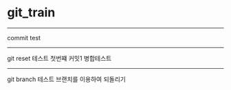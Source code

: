 # git_train

---
commit test


--------
git reset 테스트 
첫번쨰 커밋1
병합테스트


-------
git branch 테스트
브랜치를 이용하여 되돌리기
